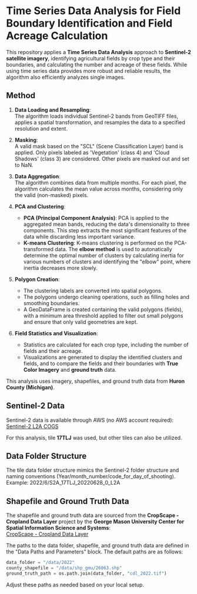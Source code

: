 # Time Series Data Analysis for Field Boundary Identification and Field Acreage Calculation

This repository applies a **Time Series Data Analysis** approach to **Sentinel-2 satellite imagery**, identifying agricultural fields by crop type and their boundaries, and calculating the number and acreage of these fields. While using time series data provides more robust and reliable results, the algorithm also efficiently analyzes single images.
## Method

1. **Data Loading and Resampling**:  
   The algorithm loads individual Sentinel-2 bands from GeoTIFF files, applies a spatial transformation, and resamples the data to a specified resolution and extent.

2. **Masking**:  
   A valid mask based on the "SCL" (Scene Classification Layer) band is applied. Only pixels labeled as 'Vegetation' (class 4) and 'Cloud Shadows' (class 3) are considered. Other pixels are masked out and set to NaN.

3. **Data Aggregation**:  
   The algorithm combines data from multiple months. For each pixel, the algorithm calculates the mean value across months, considering only the valid (non-masked) pixels.

4. **PCA and Clustering**:  
   - **PCA (Principal Component Analysis)**: PCA is applied to the aggregated mean bands, reducing the data's dimensionality to three components. This step extracts the most significant features of the data while discarding less important variance.
   - **K-means Clustering**: K-means clustering is performed on the PCA-transformed data. The **elbow method** is used to autonatically determine the optimal number of clusters by calculating inertia for various numbers of clusters and identifying the "elbow" point, where inertia decreases more slowly.

5. **Polygon Creation**:  
   - The clustering labels are converted into spatial polygons.
   - The polygons undergo cleaning operations, such as filling holes and smoothing boundaries.
   - A GeoDataFrame is created containing the valid polygons (fields), with a minimum area threshold applied to filter out small polygons and ensure that only valid geometries are kept.

6. **Field Statistics and Visualization**:  
   - Statistics are calculated for each crop type, including the number of fields and their acreage.
   - Visualizations are generated to display the identified clusters and fields, and to compare the fields and their boundaries with **True Color Imagery** and **ground truth** data.

This analysis uses imagery, shapefiles, and ground truth data from **Huron County (Michigan)**.

## Sentinel-2 Data

Sentinel-2 data is available through AWS (no AWS account required):  
[Sentinel-2 L2A COGS](https://registry.opendata.aws/sentinel-2-l2a-cogs/)

For this analysis, tile **17TLJ** was used, but other tiles can also be utilized.

## Data Folder Structure

The tile data folder structure mimics the Sentinel-2 folder structure and naming conventions (Year/month_number/code_for_day_of_shooting). Example: 2022/6/S2A_17TLJ_20220628_0_L2A

## Shapefile and Ground Truth Data

The shapefile and ground truth data are sourced from the **CropScape - Cropland Data Layer** project by the **George Mason University Center for Spatial Information Science and Systems**:  
[CropScape - Cropland Data Layer](https://nassgeodata.gmu.edu/CropScape/)

The paths to the data folder, shapefile, and ground truth data are defined in the "Data Paths and Parameters" block. The default paths are as follows:

```python
data_folder = "/data/2022"
county_shapefile = "/data/shp_gmu/26063.shp"
ground_truth_path = os.path.join(data_folder, "cdl_2022.tif")
```

Adjust these paths as needed based on your local setup.
